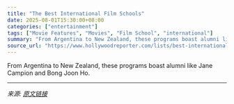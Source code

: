 ```yaml
---
title: "The Best International Film Schools"
date: 2025-08-01T15:30:00+08:00
categories: ["entertainment"]
tags: ["Movie Features", "Movies", "Film School", "international"]
summary: "From Argentina to New Zealand, these programs boast alumni like Jane Campion and Bong Joon Ho."
source_url: "https://www.hollywoodreporter.com/lists/best-international-film-schools/"
---
```


From Argentina to New Zealand, these programs boast alumni like Jane Campion and Bong Joon Ho.

---

*来源: [原文链接](https://www.hollywoodreporter.com/lists/best-international-film-schools/)*

